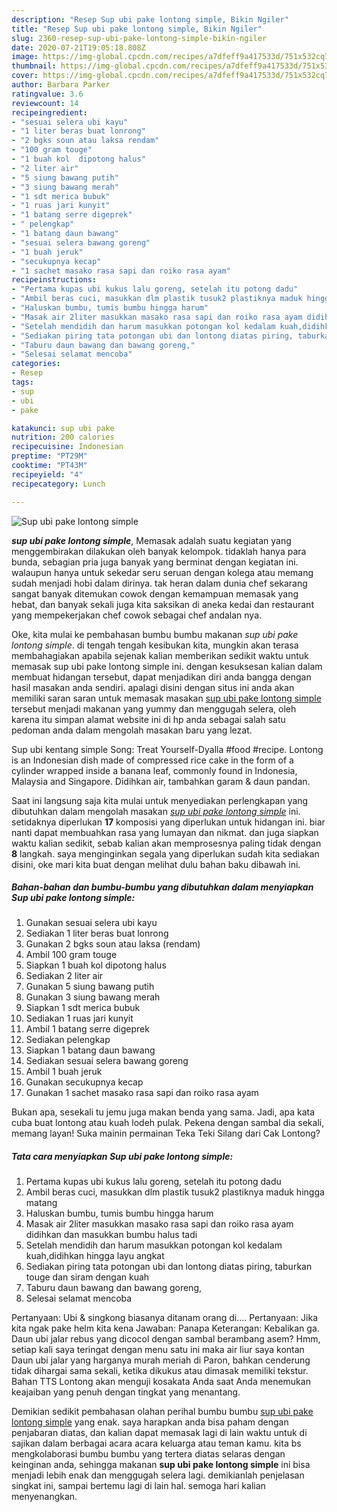 ```yaml
---
description: "Resep Sup ubi pake lontong simple, Bikin Ngiler"
title: "Resep Sup ubi pake lontong simple, Bikin Ngiler"
slug: 2360-resep-sup-ubi-pake-lontong-simple-bikin-ngiler
date: 2020-07-21T19:05:18.808Z
image: https://img-global.cpcdn.com/recipes/a7dfeff9a417533d/751x532cq70/sup-ubi-pake-lontong-simple-foto-resep-utama.jpg
thumbnail: https://img-global.cpcdn.com/recipes/a7dfeff9a417533d/751x532cq70/sup-ubi-pake-lontong-simple-foto-resep-utama.jpg
cover: https://img-global.cpcdn.com/recipes/a7dfeff9a417533d/751x532cq70/sup-ubi-pake-lontong-simple-foto-resep-utama.jpg
author: Barbara Parker
ratingvalue: 3.6
reviewcount: 14
recipeingredient:
- "sesuai selera ubi kayu"
- "1 liter beras buat lonrong"
- "2 bgks soun atau laksa rendam"
- "100 gram touge"
- "1 buah kol  dipotong halus"
- "2 liter air"
- "5 siung bawang putih"
- "3 siung bawang merah"
- "1 sdt merica bubuk"
- "1 ruas jari kunyit"
- "1 batang serre digeprek"
- " pelengkap"
- "1 batang daun bawang"
- "sesuai selera bawang goreng"
- "1 buah jeruk"
- "secukupnya kecap"
- "1 sachet masako rasa sapi dan roiko rasa ayam"
recipeinstructions:
- "Pertama kupas ubi kukus lalu goreng, setelah itu potong dadu"
- "Ambil beras cuci, masukkan dlm plastik tusuk2 plastiknya maduk hingga matang"
- "Haluskan bumbu, tumis bumbu hingga harum"
- "Masak air 2liter masukkan masako rasa sapi dan roiko rasa ayam didihkan dan masukkan bumbu halus tadi"
- "Setelah mendidih dan harum masukkan potongan kol kedalam kuah,didihkan hingga layu angkat"
- "Sediakan piring tata potongan ubi dan lontong diatas piring, taburkan touge dan siram dengan kuah"
- "Taburu daun bawang dan bawang goreng,"
- "Selesai selamat mencoba"
categories:
- Resep
tags:
- sup
- ubi
- pake

katakunci: sup ubi pake 
nutrition: 200 calories
recipecuisine: Indonesian
preptime: "PT29M"
cooktime: "PT43M"
recipeyield: "4"
recipecategory: Lunch

---
```



![Sup ubi pake lontong simple](https://img-global.cpcdn.com/recipes/a7dfeff9a417533d/751x532cq70/sup-ubi-pake-lontong-simple-foto-resep-utama.jpg)

<b><i>sup ubi pake lontong simple</i></b>, Memasak adalah suatu kegiatan yang menggembirakan dilakukan oleh banyak kelompok. tidaklah hanya para bunda, sebagian pria juga banyak yang berminat dengan kegiatan ini. walaupun hanya untuk sekedar seru seruan dengan kolega atau memang sudah menjadi hobi dalam dirinya. tak heran dalam dunia chef sekarang sangat banyak ditemukan cowok dengan kemampuan memasak yang hebat, dan banyak sekali juga kita saksikan di aneka kedai dan restaurant yang mempekerjakan chef cowok sebagai chef andalan nya.

Oke, kita mulai ke pembahasan bumbu bumbu makanan <i>sup ubi pake lontong simple</i>. di tengah tengah kesibukan kita, mungkin akan terasa membahagiakan apabila sejenak kalian memberikan sedikit waktu untuk memasak sup ubi pake lontong simple ini. dengan kesuksesan kalian dalam membuat hidangan tersebut, dapat menjadikan diri anda bangga dengan hasil masakan anda sendiri. apalagi disini dengan situs ini anda akan memiliki saran saran untuk memasak masakan <u>sup ubi pake lontong simple</u> tersebut menjadi makanan yang yummy dan menggugah selera, oleh karena itu simpan alamat website ini di hp anda sebagai salah satu pedoman anda dalam mengolah masakan baru yang lezat.

Sup ubi kentang simple Song: Treat Yourself-Dyalla #food #recipe. Lontong is an Indonesian dish made of compressed rice cake in the form of a cylinder wrapped inside a banana leaf, commonly found in Indonesia, Malaysia and Singapore. Didihkan air, tambahkan garam &amp; daun pandan.


Saat ini langsung saja kita mulai untuk menyediakan perlengkapan yang dibutuhkan dalam mengolah masakan <u><i>sup ubi pake lontong simple</i></u> ini. setidaknya diperlukan <b>17</b> komposisi yang diperlukan untuk hidangan ini. biar nanti dapat membuahkan rasa yang lumayan dan nikmat. dan juga siapkan waktu kalian sedikit, sebab kalian akan memprosesnya paling tidak dengan <b>8</b> langkah. saya menginginkan segala yang diperlukan sudah kita sediakan disini, oke mari kita buat dengan melihat dulu bahan baku dibawah ini.

<!--inarticleads1-->

##### Bahan-bahan dan bumbu-bumbu yang dibutuhkan dalam menyiapkan Sup ubi pake lontong simple:

1. Gunakan sesuai selera ubi kayu
1. Sediakan 1 liter beras buat lonrong
1. Gunakan 2 bgks soun atau laksa (rendam)
1. Ambil 100 gram touge
1. Siapkan 1 buah kol  dipotong halus
1. Sediakan 2 liter air
1. Gunakan 5 siung bawang putih
1. Gunakan 3 siung bawang merah
1. Siapkan 1 sdt merica bubuk
1. Sediakan 1 ruas jari kunyit
1. Ambil 1 batang serre digeprek
1. Sediakan  pelengkap
1. Siapkan 1 batang daun bawang
1. Sediakan sesuai selera bawang goreng
1. Ambil 1 buah jeruk
1. Gunakan secukupnya kecap
1. Gunakan 1 sachet masako rasa sapi dan roiko rasa ayam


Bukan apa, sesekali tu jemu juga makan benda yang sama. Jadi, apa kata cuba buat lontong atau kuah lodeh pulak. Pekena dengan sambal dia sekali, memang layan! Suka mainin permainan Teka Teki Silang dari Cak Lontong? 

<!--inarticleads2-->

##### Tata cara menyiapkan Sup ubi pake lontong simple:

1. Pertama kupas ubi kukus lalu goreng, setelah itu potong dadu
1. Ambil beras cuci, masukkan dlm plastik tusuk2 plastiknya maduk hingga matang
1. Haluskan bumbu, tumis bumbu hingga harum
1. Masak air 2liter masukkan masako rasa sapi dan roiko rasa ayam didihkan dan masukkan bumbu halus tadi
1. Setelah mendidih dan harum masukkan potongan kol kedalam kuah,didihkan hingga layu angkat
1. Sediakan piring tata potongan ubi dan lontong diatas piring, taburkan touge dan siram dengan kuah
1. Taburu daun bawang dan bawang goreng,
1. Selesai selamat mencoba


Pertanyaan: Ubi &amp; singkong biasanya ditanam orang di…. Pertanyaan: Jika kita ngak pake helm kita kena Jawaban: Panapa Keterangan: Kebalikan ga. Daun ubi jalar rebus yang dicocol dengan sambal berambang asem? Hmm, setiap kali saya teringat dengan menu satu ini maka air liur saya kontan Daun ubi jalar yang harganya murah meriah di Paron, bahkan cenderung tidak dihargai sama sekali, ketika dikukus atau dimasak memiliki tekstur. Bahan TTS Lontong akan menguji kosakata Anda saat Anda menemukan keajaiban yang penuh dengan tingkat yang menantang. 

Demikian sedikit pembahasan olahan perihal bumbu bumbu <u>sup ubi pake lontong simple</u> yang enak. saya harapkan anda bisa paham dengan penjabaran diatas, dan kalian dapat memasak lagi di lain waktu untuk di sajikan dalam berbagai acara acara keluarga atau teman kamu. kita bs mengkolaborasi bumbu bumbu yang tertera diatas selaras dengan keinginan anda, sehingga makanan <b>sup ubi pake lontong simple</b> ini bisa menjadi lebih enak dan menggugah selera lagi. demikianlah penjelasan singkat ini, sampai bertemu lagi di lain hal. semoga hari kalian menyenangkan.
